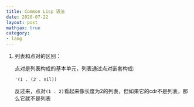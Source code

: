 ```yaml
---
title: Common Lisp 语法
date: 2020-07-22
layout: post
mathjax: true
category:
- lang
---
```

1. 列表和点对的区别：
   
   点对是列表构成的基本单元，列表通过点对嵌套构成:
   
   `'(1 . (2 . nil))`
   
   反过来，点对`(1 . 2)`看起来像长度为2的列表，但如果它的cdr不是列表，那么它就不是列表